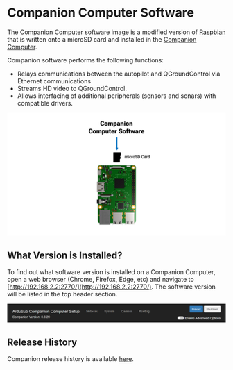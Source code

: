 # Companion Computer Software

The Companion Computer software image is a modified version of [Raspbian](https://www.raspberrypi.org/downloads/raspbian/) that is written onto a microSD card and installed in the [Companion Computer](/introduction/hardware-options/required-hardware/companion-computer.md). 

Companion software performs the following functions:
* Relays communications between the autopilot and QGroundControl via Ethernet communications
* Streams HD video to QGroundControl.
* Allows interfacing of additional peripherals (sensors and sonars) with compatible drivers.

<img src="/images/introduction/software/software-companion.png" class="img-responsive img-center" style="max-height:600px;">

## What Version is Installed?

To find out what software version is installed on a Companion Computer, open a web browser (Chrome, Firefox, Edge, etc) and navigate to [http://192.168.2.2:2770/](http://192.168.2.2:2770/). The software version will be listed in the top header section.

<img src="/images/introduction/software/software-companion-version.png" class="img-responsive img-center" style="max-height:600px;">

## Release History

Companion release history is available [here](https://github.com/bluerobotics/companion/blob/master/release-notes.txt).
